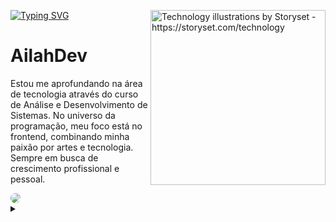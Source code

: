 [![Typing SVG](https://readme-typing-svg.herokuapp.com/?color=ff91a4&size=18&left=true&vCenter=true&width=1000&lines=Welcome!;Ailah+here+:%29)](https://git.io/typing-svg)
<img align="right" alt="Technology illustrations by Storyset - https://storyset.com/technology" height="280" src="https://github.com/AilahDev/AilahDev/assets/156714730/20b1ee07-2b42-490a-bae4-692f27f88866">
 
<h1>
    <a href="https://AilahDev.github.io/"></a>
    <span>AilahDev</span>
</h1>
<p align="left">Estou me aprofundando na área de tecnologia através do curso de Análise e Desenvolvimento de Sistemas.
No universo da programação, meu foco está no frontend, combinando minha paixão por artes e tecnologia. Sempre em busca de crescimento profissional e pessoal.</p>

<div align="left"> 
    <a href="https://www.linkedin.com/in/nathaliia/" target="_blank"><img src="https://img.shields.io/badge/-LinkedIn-%230077B5?style=for-the-badge&logo=linkedin&logoColor=white" style="border-radius: 30px"></a> 
</div>


<details align="left">
  <summary></summary> 

- Technology illustrations by Storyset <a href="https://storyset.com/technology"> </a>   (edited by author)
</details>
